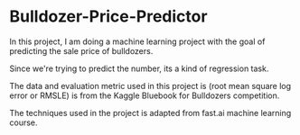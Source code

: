 # Bulldozer-Price-Predictor
In this project, I am doing a machine learning project with the goal of predicting the sale price of bulldozers.

Since we're trying to predict the number, its a kind of regression task.

The data and evaluation metric used in this project is (root mean square log error or RMSLE) is from the Kaggle Bluebook for Bulldozers competition.

The techniques used in the project is adapted from fast.ai machine learning course.
